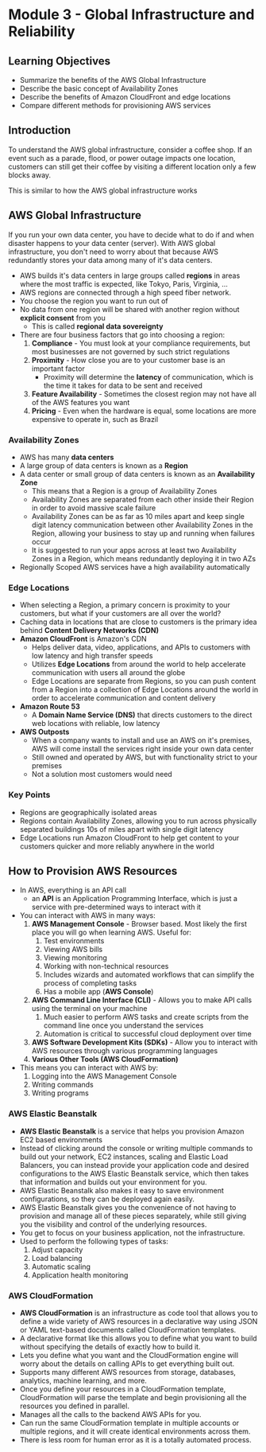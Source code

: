 # Module 3 - Global Infrastructure and Reliability

## Learning Objectives

- Summarize the benefits of the AWS Global Infrastructure
- Describe the basic concept of Availability Zones
- Describe the benefits of Amazon CloudFront and edge locations
- Compare different methods for provisioning AWS services

## Introduction

To understand the AWS global infrastructure, consider a coffee shop. If an event such as a parade, flood, or power outage impacts one location, customers can still get their coffee by visiting a different location only a few blocks away.

This is similar to how the AWS global infrastructure works

## AWS Global Infrastructure

If you run your own data center, you have to decide what to do if and when disaster happens to your data center (server).  With AWS global infrastructure, you don't need to worry about that because AWS redundantly stores your data among many of it's data centers.

- AWS builds it's data centers in large groups called **regions** in areas where the most traffic is expected, like Tokyo, Paris, Virginia, ...
- AWS regions are connected through a high speed fiber network.
- You choose the region you want to run out of
- No data from one region will be shared with another region without **explicit consent** from you
  - This is called **regional data sovereignty**
- There are four business factors that go into choosing a region:
  1. **Compliance** - You must look at your compliance requirements, but most businesses are not governed by such strict regulations
  2. **Proximity** - How close you are to your customer base is an important factor
     - Proximity will determine the **latency** of communication, which is the time it takes for data to be sent and received
  3. **Feature Availability** - Sometimes the closest region may not have all of the AWS features you want
  4. **Pricing** - Even when the hardware is equal, some locations are more expensive to operate in, such as Brazil

### Availability Zones

- AWS has many **data centers**
- A large group of data centers is known as a **Region**
- A data center or small group of data centers is known as an **Availability Zone**
  - This means that a Region is a group of Availability Zones
  - Availability Zones are separated from each other inside their Region in order to avoid massive scale failure
  - Availability Zones can be as far as 10 miles apart and keep single digit latency communication between other Availability Zones in the Region, allowing your business to stay up and running when failures occur
  - It is suggested to run your apps across at least two Availability Zones in a Region, which means redundantly deploying it in two AZs
- Regionally Scoped AWS services have a high availability automatically

### Edge Locations

- When selecting a Region, a primary concern is proximity to your customers, but what if your customers are all over the world?
- Caching data in locations that are close to customers is the primary idea behind **Content Delivery Networks (CDN)**
- **Amazon CloudFront** is Amazon's CDN
  - Helps deliver data, video, applications, and APIs to customers with low latency and high transfer speeds
  - Utilizes **Edge Locations** from around the world to help accelerate communication with users all around the globe
  - Edge Locations are separate from Regions, so you can push content from a Region into a collection of Edge Locations around the world in order to accelerate communication and content delivery
- **Amazon Route 53**
  - A **Domain Name Service (DNS)** that directs customers to the direct web locations with reliable, low latency
- **AWS Outposts**
  - When a company wants to install and use an AWS on it's premises, AWS will come install the services right inside your own data center
  - Still owned and operated by AWS, but with functionality strict to your premises
  - Not a solution most customers would need

### Key Points

- Regions are geographically isolated areas
- Regions contain Availability Zones, allowing you to run across physically separated buildings 10s of miles apart with single digit latency
- Edge Locations run Amazon CloudFront to help get content to your customers quicker and more reliably anywhere in the world

## How to Provision AWS Resources

- In AWS, everything is an API call
  - an **API** is an Application Programming Interface, which is just a service with pre-determined ways to interact with it
- You can interact with AWS in many ways:
  1. **AWS Management Console** - Browser based. Most likely the first place you will go when learning AWS. Useful for:
     1. Test environments
     2. Viewing AWS bills
     3. Viewing monitoring
     4. Working with non-technical resources
     5. Includes wizards and automated workflows that can simplify the process of completing tasks
     6. Has a mobile app (**AWS Console**)
  2. **AWS Command Line Interface (CLI)** - Allows you to make API calls using the terminal on your machine
     1. Much easier to perform AWS tasks and create scripts from the command line once you understand the services
     2. Automation is critical to successful cloud deployment over time
  3. **AWS Software Development Kits (SDKs)** - Allow you to interact with AWS resources through various programming languages
  4. **Various Other Tools (AWS CloudFormation)**
- This means you can interact with AWS by:
  1. Logging into the AWS Management Console
  2. Writing commands
  3. Writing programs 

### AWS Elastic Beanstalk

- **AWS Elastic Beanstalk** is a service that helps you provision Amazon EC2 based environments
- Instead of clicking around the console or writing multiple commands to build out your network, EC2 instances, scaling and Elastic Load Balancers, you can instead provide your application code and desired configurations to the AWS Elastic Beanstalk service, which then takes that information and builds out your environment for you.
- AWS Elastic Beanstalk also makes it easy to save environment configurations, so they can be deployed again easily.
- AWS Elastic Beanstalk gives you the convenience of not having to provision and manage all of these pieces separately, while still giving you the visibility and control of the underlying resources.
- You get to focus on your business application, not the infrastructure.
- Used to perform the following types of tasks:
  1. Adjust capacity
  2. Load balancing
  3. Automatic scaling
  4. Application health monitoring 

### AWS CloudFormation

- **AWS CloudFormation** is an infrastructure as code tool that allows you to define a wide variety of AWS resources in a declarative way using JSON or YAML text-based documents called CloudFormation templates.
- A declarative format like this allows you to define what you want to build without specifying the details of exactly how to build it.
- Lets you define what you want and the CloudFormation engine will worry about the details on calling APIs to get everything built out.
- Supports many different AWS resources from storage, databases, analytics, machine learning, and more.
- Once you define your resources in a CloudFormation template, CloudFormation will parse the template and begin provisioning all the resources you defined in parallel.
- Manages all the calls to the backend AWS APIs for you.
- Can run the same CloudFormation template in multiple accounts or multiple regions, and it will create identical environments across them.
- There is less room for human error as it is a totally automated process.